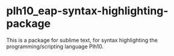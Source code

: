 # plh10_eap-syntax-highlighting-package
This is a package for sublime text, for syntax highlighting the programming/scripting language Plh10.

